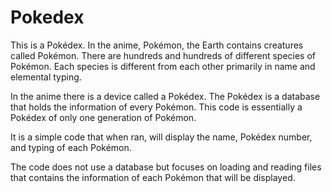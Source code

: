 # Pokedex

This is a Pokédex. In the anime, Pokémon, the Earth contains creatures called Pokémon. There are hundreds and hundreds of different species of Pokémon. Each species is different from each other primarily in name and elemental typing. 

In the anime there is a device called a Pokédex. The Pokédex is a database that holds the information of every Pokémon. 
This code is essentially a Pokédex of only one generation of Pokémon. 

It is a simple code that when ran, will display the name, Pokédex number, and typing of each Pokémon. 

The code does not use a database but focuses on loading and reading files that contains the information of each Pokémon that will be displayed. 
